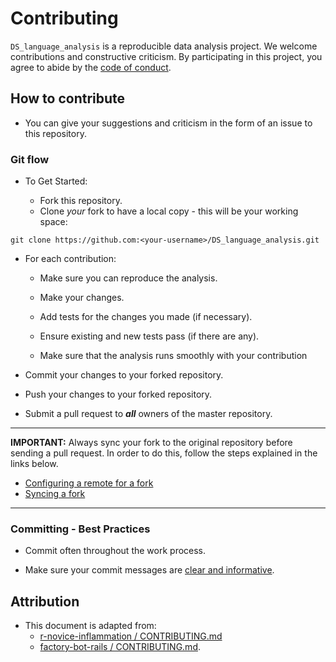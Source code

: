 # Contributing

`DS_language_analysis` is a reproducible data analysis project. We welcome contributions and constructive criticism. By participating in this project, you agree to abide by the [code of conduct](CONDUCT.md).

## How to contribute

- You can give your suggestions and criticism in the form of an issue to this repository.

### Git flow

- To Get Started: 

	- Fork this repository.
	- Clone *your* fork to have a local copy - this will be your working space:

```	
git clone https://github.com:<your-username>/DS_language_analysis.git
```

- For each contribution: 

	- Make sure you can reproduce the analysis.

	- Make your changes. 

	- Add tests for the changes you made (if necessary). 

	- Ensure existing and new tests pass (if there are any).

	- Make sure that the analysis runs smoothly with your contribution

- Commit your changes to your forked repository.

- Push your changes to your forked repository.

- Submit a pull request to ***all*** owners of the master repository.


---

**IMPORTANT:** Always sync your fork to the original repository before sending a pull request. In order to do this, follow the steps explained in the links below.

- [Configuring a remote for a fork](https://help.github.com/articles/configuring-a-remote-for-a-fork/)
- [Syncing a fork](https://help.github.com/articles/syncing-a-fork/)

---


### Committing - Best Practices 

- Commit often throughout the work process.

- Make sure your commit messages are [clear and informative](https://chris.beams.io/posts/git-commit/).


## Attribution

- This document is adapted from: 
	- [r-novice-inflammation / CONTRIBUTING.md](https://github.com/swcarpentry/r-novice-inflammation/blob/gh-pages/LICENSE.md)
	- [factory-bot-rails / CONTRIBUTING.md](https://github.com/thoughtbot/factory_bot_rails/blob/master/CONTRIBUTING.md).
